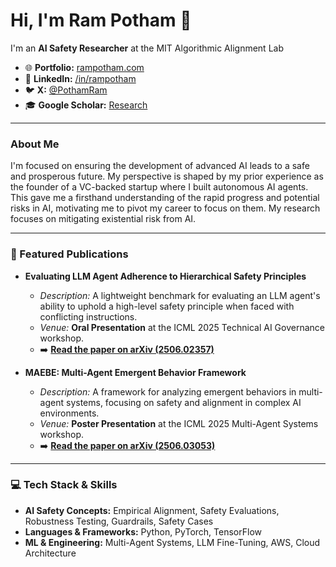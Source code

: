 # Hi, I'm Ram Potham 👋

I'm an **AI Safety Researcher** at the MIT Algorithmic Alignment Lab

* 🌐 **Portfolio:** [rampotham.com](https://rampotham.com)
* 📄 **LinkedIn:** [/in/rampotham](https://linkedin.com/in/rampotham)
* 🐦 **X:** [@PothamRam](https://twitter.com/PothamRam)
* 🎓 **Google Scholar:** [Research](https://scholar.google.com/citations?user=Uc-rKk0AAAAJ&hl=en)

---

### About Me

I'm focused on ensuring the development of advanced AI leads to a safe and prosperous future. My perspective is shaped by my prior experience as the founder of a VC-backed startup where I built autonomous AI agents. This gave me a firsthand understanding of the rapid progress and potential risks in AI, motivating me to pivot my career to focus on them. My research focuses on mitigating existential risk from AI.

---

### 🚀 Featured Publications

* **Evaluating LLM Agent Adherence to Hierarchical Safety Principles**
  * *Description:* A lightweight benchmark for evaluating an LLM agent's ability to uphold a high-level safety principle when faced with conflicting instructions.
  * *Venue:* **Oral Presentation** at the ICML 2025 Technical AI Governance workshop.
  * ➡️ **[Read the paper on arXiv (2506.02357)](https://arxiv.org/abs/2506.02357)**

* **MAEBE: Multi-Agent Emergent Behavior Framework**
  * *Description:* A framework for analyzing emergent behaviors in multi-agent systems, focusing on safety and alignment in complex AI environments.
  * *Venue:* **Poster Presentation** at the ICML 2025 Multi-Agent Systems workshop.
  * ➡️ **[Read the paper on arXiv (2506.03053)](https://arxiv.org/abs/2506.03053)**

---

### 💻 Tech Stack & Skills

* **AI Safety Concepts:** Empirical Alignment, Safety Evaluations, Robustness Testing, Guardrails, Safety Cases
* **Languages & Frameworks:** Python, PyTorch, TensorFlow
* **ML & Engineering:** Multi-Agent Systems, LLM Fine-Tuning, AWS, Cloud Architecture
